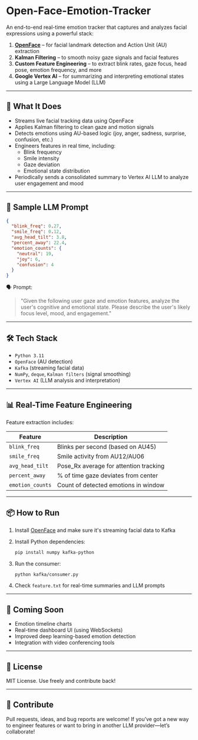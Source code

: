 # Open-Face-Emotion-Tracker

An end-to-end real-time emotion tracker that captures and analyzes facial expressions using a powerful stack:

1. **[OpenFace](https://github.com/TadasBaltrusaitis/OpenFace)** – for facial landmark detection and Action Unit (AU) extraction  
2. **Kalman Filtering** – to smooth noisy gaze signals and facial features  
3. **Custom Feature Engineering** – to extract blink rates, gaze focus, head pose, emotion frequency, and more  
4. **Google Vertex AI** – for summarizing and interpreting emotional states using a Large Language Model (LLM)

---

## 🚀 What It Does

- Streams live facial tracking data using OpenFace
- Applies Kalman filtering to clean gaze and motion signals
- Detects emotions using AU-based logic (joy, anger, sadness, surprise, confusion, etc.)
- Engineers features in real time, including:
  - Blink frequency
  - Smile intensity
  - Gaze deviation
  - Emotional state distribution
- Periodically sends a consolidated summary to Vertex AI LLM to analyze user engagement and mood

---

## 🧠 Sample LLM Prompt

```json
{
  "blink_freq": 0.27,
  "smile_freq": 0.12,
  "avg_head_tilt": 3.8,
  "percent_away": 22.4,
  "emotion_counts": {
    "neutral": 19,
    "joy": 6,
    "confusion": 4
  }
}
````

🗣️ Prompt:

> "Given the following user gaze and emotion features, analyze the user's cognitive and emotional state. Please describe the user's likely focus level, mood, and engagement."

---

## 🛠️ Tech Stack

* `Python 3.11`
* `OpenFace` (AU detection)
* `Kafka` (streaming facial data)
* `NumPy`, `deque`, `Kalman filters` (signal smoothing)
* `Vertex AI` (LLM analysis and interpretation)

---

## 📊 Real-Time Feature Engineering

Feature extraction includes:

| Feature          | Description                             |
| ---------------- | --------------------------------------- |
| `blink_freq`     | Blinks per second (based on AU45)       |
| `smile_freq`     | Smile activity from AU12/AU06           |
| `avg_head_tilt`  | Pose\_Rx average for attention tracking |
| `percent_away`   | % of time gaze deviates from center     |
| `emotion_counts` | Count of detected emotions in window    |

---

## 📦 How to Run

1. Install [OpenFace](https://github.com/TadasBaltrusaitis/OpenFace) and make sure it's streaming facial data to Kafka
2. Install Python dependencies:

   ```bash
   pip install numpy kafka-python
   ```
3. Run the consumer:

   ```bash
   python kafka/consumer.py
   ```
4. Check `feature.txt` for real-time summaries and LLM prompts

---

## 🤖 Coming Soon

* Emotion timeline charts
* Real-time dashboard UI (using WebSockets)
* Improved deep learning-based emotion detection
* Integration with video conferencing tools

---

## 📄 License

MIT License. Use freely and contribute back!

---

## 🤝 Contribute

Pull requests, ideas, and bug reports are welcome!
If you’ve got a new way to engineer features or want to bring in another LLM provider—let’s collaborate!
